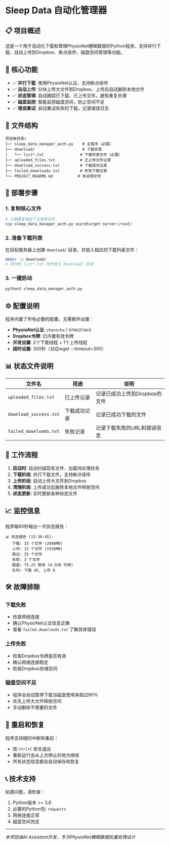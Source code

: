 # Sleep Data 自动化管理器

## 📋 项目概述

这是一个用于自动化下载和管理PhysioNet睡眠数据的Python程序。支持并行下载、自动上传到Dropbox、断点续传、磁盘空间管理等功能。

## 🚀 核心功能

- ✅ **并行下载**: 使用PhysioNet认证，支持断点续传
- ✅ **自动上传**: 分块上传大文件到Dropbox，上传后自动删除本地文件
- ✅ **状态管理**: 自动跟踪已下载、已上传文件，避免重复处理
- ✅ **磁盘监控**: 智能监控磁盘空间，防止空间不足
- ✅ **错误重试**: 自动重试失败的下载，记录错误日志

## 📁 文件结构

```
项目根目录/
├── sleep_data_manager_auth.py    # 主程序（必需）
├── download/                     # 下载目录
│   └── list*.txt                # 下载列表文件（必需）
├── uploaded_files.txt           # 已上传文件记录
├── download_success.txt         # 下载成功记录
├── failed_downloads.txt         # 失败下载记录
└── PROJECT_README.md           # 本说明文件
```

## 🔧 部署步骤

### 1. 复制核心文件
```bash
# 只需要复制这个主程序文件
scp sleep_data_manager_auth.py user@target-server:/root/
```

### 2. 准备下载列表
在目标服务器上创建 `download/` 目录，并放入相应的下载列表文件：
```bash
mkdir -p download/
# 将你的 list*.txt 文件放入 download/ 目录
```

### 3. 一键启动
```bash
python3 sleep_data_manager_auth.py
```

## ⚙️ 配置说明

程序内置了所有必要的配置，无需额外设置：

- **PhysioNet认证**: `chenzcha` / `97HU15lWcE`
- **Dropbox令牌**: 已内置有效令牌
- **并发设置**: 2个下载线程 + 1个上传线程
- **超时设置**: 300秒（对应wget --timeout=300）

## 📊 状态文件说明

| 文件名 | 用途 | 说明 |
|--------|------|------|
| `uploaded_files.txt` | 已上传记录 | 记录已成功上传到Dropbox的文件 |
| `download_success.txt` | 下载成功记录 | 记录已成功下载的文件 |
| `failed_downloads.txt` | 失败记录 | 记录下载失败的URL和错误信息 |

## 🔄 工作流程

1. **启动时**: 自动扫描现有文件，加载待处理任务
2. **下载阶段**: 并行下载文件，支持断点续传
3. **上传阶段**: 自动上传大文件到Dropbox
4. **清理阶段**: 上传成功后删除本地文件释放空间
5. **状态更新**: 实时更新各种状态文件

## 📈 监控信息

程序每60秒输出一次状态报告：
```
📊 状态报告 [15:30:45]:
   下载: 15 个文件 (2048MB)
   上传: 12 个文件 (1536MB)
   跳过: 25 个文件
   失败: 3 个文件
   磁盘: 75.2% 使用 (8.5GB 可用)
   队列: 下载 45, 上传 8
```

## 🛠️ 故障排除

### 下载失败
- 检查网络连接
- 确认PhysioNet认证信息正确
- 查看 `failed_downloads.txt` 了解具体错误

### 上传失败
- 检查Dropbox令牌是否有效
- 确认网络连接稳定
- 检查Dropbox存储空间

### 磁盘空间不足
- 程序会自动暂停下载当磁盘使用率超过90%
- 优先上传大文件释放空间
- 手动删除不需要的文件

## 🔄 重启和恢复

程序支持随时中断和重启：
- 按 `Ctrl+C` 安全退出
- 重新运行会从上次停止的地方继续
- 所有状态信息都会自动保存和恢复

## 📞 技术支持

如遇问题，请检查：
1. Python版本 >= 3.6
2. 必要的Python包: `requests`
3. 网络连接正常
4. 磁盘空间充足

---
*本项目由AI Assistant开发，专为PhysioNet睡眠数据批量处理设计* 